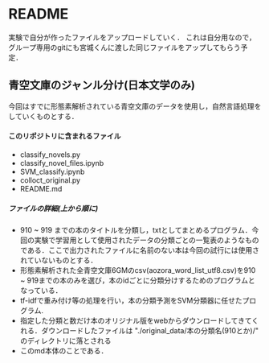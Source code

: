 # README

実験で自分が作ったファイルをアップロードしていく．
これは自分用なので，グループ専用のgitにも宮城くんに渡した同じファイルをアップしてもらう予定．

## 青空文庫のジャンル分け(日本文学のみ)

今回はすでに形態素解析されている青空文庫のデータを使用し，自然言語処理をしていくものとする．

#### このリポジトリに含まれるファイル 

* classify_novels.py
* classify\_novel\_files.ipynb
* SVM_classify.ipynb
* colloct_original.py
* README.md

##### ファイルの詳細(上から順に)

* 910 ~ 919 までの本のタイトルを分類し，txtとしてまとめるプログラム．今回の実験で学習用として使用されたデータの分類ごとの一覧表のようなものである．ここで出力されたファイルに名前のない本は今回の試行には使用されていないものとする．
* 形態素解析された全青空文庫6GMのcsv(aozora\_word\_list\_utf8.csv)を910 ~ 919までの本のみを選び，本のidごとに分類分けするためのプログラムとなっている．
* tf-idfで重み付け等の処理を行い，本の分類予測をSVM分類器に任せたプログラム.
* 指定した分類と数だけ本のオリジナル版をwebからダウンロードしてきてくれる．ダウンロードしたファイルは  "./original_data/本の分類名(910とか)/" のディレクトリに落とされる
* このmd本体のことである．